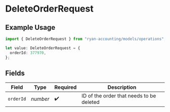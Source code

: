 # DeleteOrderRequest

## Example Usage

```typescript
import { DeleteOrderRequest } from "ryan-accounting/models/operations";

let value: DeleteOrderRequest = {
  orderId: 377970,
};
```

## Fields

| Field                                    | Type                                     | Required                                 | Description                              |
| ---------------------------------------- | ---------------------------------------- | ---------------------------------------- | ---------------------------------------- |
| `orderId`                                | *number*                                 | :heavy_check_mark:                       | ID of the order that needs to be deleted |
